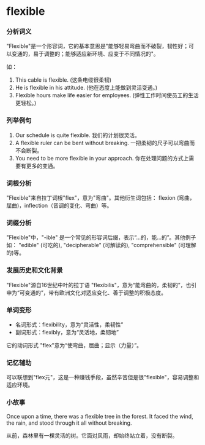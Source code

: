 # flexible

### 分析词义

  

"Flexible"是一个形容词，它的基本意思是"能够轻易弯曲而不破裂，韧性好；可以变通的，易于调整的；能够适应新环境、应变于不同情况的"。

  

如：

  

1.  This cable is flexible. (这条电缆很柔韧)
2.  He is flexible in his attitude. (他在态度上能做到灵活变通。)
3.  Flexible hours make life easier for employees. (弹性工作时间使员工的生活更轻松。)

  

### 列举例句

  

1.  Our schedule is quite flexible. 我们的计划很灵活。
2.  A flexible ruler can be bent without breaking. 一把柔韧的尺子可以弯曲而不会断裂。
3.  You need to be more flexible in your approach. 你在处理问题的方式上需要有更多的变通。

  

### 词根分析

  

"Flexible"来自拉丁词根"flex"，意为"弯曲"。其他衍生词包括： flexion (弯曲，屈曲)，inflection（音调的变化、弯曲）等。

  

### 词缀分析

  

"Flexible"中，"-ible" 是一个常见的形容词后缀，表示“...的，能…的”。其他例子如： "edible" (可吃的), "decipherable" (可解读的), "comprehensible" (可理解的)等。

  

### 发展历史和文化背景

  

"Flexible"源自16世纪中叶的拉丁语 "flexibilis"，意为“能弯曲的，柔韧的”，也引申为“可变通的”，带有欧洲文化对适应变化、善于调整的积极态度。

  

### 单词变形

  

*   名词形式：flexibility，意为“灵活性，柔韧性”
*   副词形式：flexibly，意为“灵活地，柔韧地”

  

它的动词形式 "flex"意为“使弯曲，屈曲；显示（力量）”。

  

### 记忆辅助

  

可以联想到"flex元"，这是一种赚钱手段，虽然辛苦但是很"flexible"，容易调整和适应环境。

  

### 小故事

  

Once upon a time, there was a flexible tree in the forest. It faced the wind, the rain, and stood through it all without breaking.

  

从前，森林里有一棵灵活的树。它面对风雨，却始终站立着，没有断裂。
